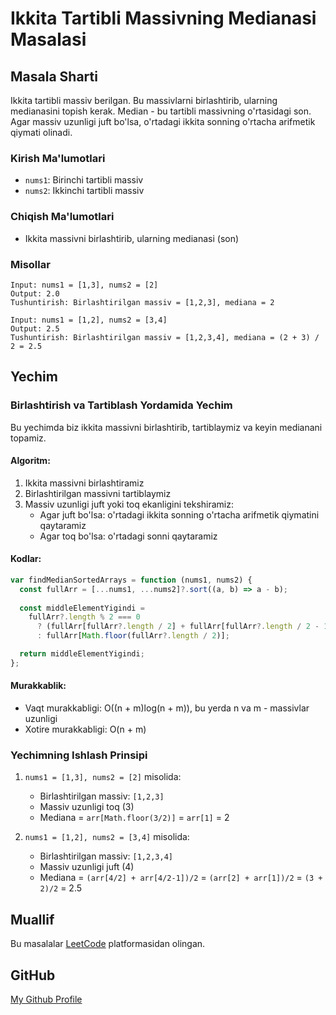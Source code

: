 # Ikkita Tartibli Massivning Medianasi Masalasi

## Masala Sharti
Ikkita tartibli massiv berilgan. Bu massivlarni birlashtirib, ularning medianasini topish kerak. Median - bu tartibli massivning o'rtasidagi son. Agar massiv uzunligi juft bo'lsa, o'rtadagi ikkita sonning o'rtacha arifmetik qiymati olinadi.

### Kirish Ma'lumotlari
- `nums1`: Birinchi tartibli massiv
- `nums2`: Ikkinchi tartibli massiv

### Chiqish Ma'lumotlari
- Ikkita massivni birlashtirib, ularning medianasi (son)

### Misollar
```
Input: nums1 = [1,3], nums2 = [2]
Output: 2.0
Tushuntirish: Birlashtirilgan massiv = [1,2,3], mediana = 2

Input: nums1 = [1,2], nums2 = [3,4]
Output: 2.5
Tushuntirish: Birlashtirilgan massiv = [1,2,3,4], mediana = (2 + 3) / 2 = 2.5
```

## Yechim

### Birlashtirish va Tartiblash Yordamida Yechim
Bu yechimda biz ikkita massivni birlashtirib, tartiblaymiz va keyin medianani topamiz.

#### Algoritm:
1. Ikkita massivni birlashtiramiz
2. Birlashtirilgan massivni tartiblaymiz
3. Massiv uzunligi juft yoki toq ekanligini tekshiramiz:
   - Agar juft bo'lsa: o'rtadagi ikkita sonning o'rtacha arifmetik qiymatini qaytaramiz
   - Agar toq bo'lsa: o'rtadagi sonni qaytaramiz

#### Kodlar:
```javascript
var findMedianSortedArrays = function (nums1, nums2) {
  const fullArr = [...nums1, ...nums2]?.sort((a, b) => a - b);
  
  const middleElementYigindi =
    fullArr?.length % 2 === 0
      ? (fullArr[fullArr?.length / 2] + fullArr[fullArr?.length / 2 - 1]) / 2
      : fullArr[Math.floor(fullArr?.length / 2)];

  return middleElementYigindi;
};
```

#### Murakkablik:
- Vaqt murakkabligi: O((n + m)log(n + m)), bu yerda n va m - massivlar uzunligi
- Xotire murakkabligi: O(n + m)

### Yechimning Ishlash Prinsipi
1. `nums1 = [1,3], nums2 = [2]` misolida:
   - Birlashtirilgan massiv: `[1,2,3]`
   - Massiv uzunligi toq (3)
   - Mediana = `arr[Math.floor(3/2)]` = `arr[1]` = 2

2. `nums1 = [1,2], nums2 = [3,4]` misolida:
   - Birlashtirilgan massiv: `[1,2,3,4]`
   - Massiv uzunligi juft (4)
   - Mediana = `(arr[4/2] + arr[4/2-1])/2` = `(arr[2] + arr[1])/2` = `(3 + 2)/2` = 2.5

## Muallif

Bu masalalar [LeetCode](https://leetcode.com) platformasidan olingan.

## GitHub

[My Github Profile](https://github.com/uzhojiakbar)
